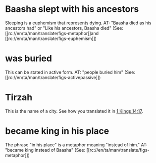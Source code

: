 # Baasha slept with his ancestors

Sleeping is a euphemism that represents dying. AT: "Baasha died as his ancestors had" or "Like his ancestors, Baasha died" (See: [[rc://en/ta/man/translate/figs-metaphor]]and [[rc://en/ta/man/translate/figs-euphemism]])

# was buried

This can be stated in active form. AT: "people buried him" (See: [[rc://en/ta/man/translate/figs-activepassive]])

# Tirzah

This is the name of a city. See how you translated it in [1 Kings 14:17](../14/17.md).

# became king in his place

The phrase "in his place" is a metaphor meaning "instead of him." AT: "became king instead of Baasha" (See: [[rc://en/ta/man/translate/figs-metaphor]])


